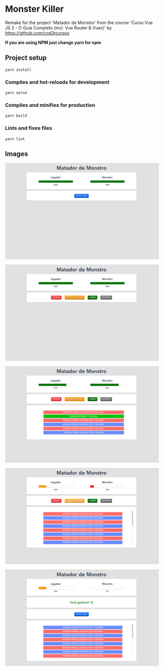 # Monster Killer

Remake for the project 'Matador de Monstro' from the course 'Curso Vue JS 2 - O Guia Completo (incl. Vue Router & Vuex)' by https://github.com/cod3rcursos

**If you are using NPM just change yarn for npm**

## Project setup
```
yarn install
```

### Compiles and hot-reloads for development
```
yarn serve
```

### Compiles and minifies for production
```
yarn build
```

### Lints and fixes files
```
yarn lint
```

## Images

![](/images/app1.png)

![](/images/app2.png)

![](/images/app3.png)

![](/images/app4.png)

![](/images/app5.png)
